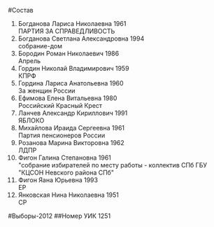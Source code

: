 #Состав
1. Богданова Лариса Николаевна 1961   
    ПАРТИЯ ЗА СПРАВЕДЛИВОСТЬ
2. Богданова Светлана Александровна 1994   
    собрание-дом
3. Бородин Роман Николаевич 1986   
    Апрель
4. Гордин Николай Владимирович 1959   
    КПРФ
5. Гордина Лариса Анатольевна 1960   
    За женщин России
6. Ефимова Елена Витальевна 1980   
    Российский Красный Крест
7. Ланчев Александр Кириллович 1991   
    ЯБЛОКО
8. Михайлова Ираида Сергеевна 1961   
    Партия пенсионеров России
9. Розанова Марина Викторовна 1962   
    ЛДПР
10. Фигон Галина Степановна 1961   
    "собрание избирателей по месту работы - коллектив СПб ГБУ "КЦСОН Невского района СПб"
11. Фигон Яана Юрьевна 1993   
    ЕР
12. Янковская Нина Николаевна 1951   
    СР

#Выборы-2012
##Номер УИК
1251